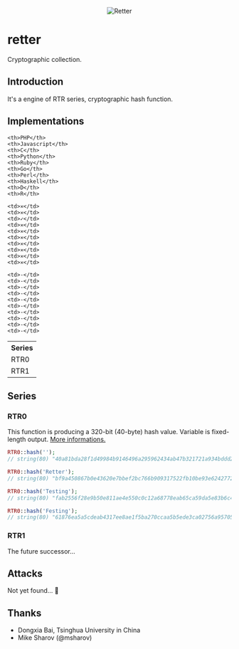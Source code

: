 <p align="center">
 	<img src="https://raw.github.com/MaciejCzyzewski/Retter/gh-pages/Retter.png" alt="Retter"/>
</p>

# retter

Cryptographic collection.

## Introduction

It's a engine of RTR series, cryptographic hash function.

## Implementations

<table width="100%">
  <tr>
    <th width="100%">Series</th>
    
    <th>PHP</th>
    <th>Javascript</th>
    <th>C</th>
    <th>Python</th>
    <th>Ruby</th>
    <th>Go</th>
    <th>Perl</th>
    <th>Haskell</th>
    <th>D</th>
    <th>R</th>
  </tr>
  <tr>
    <td>RTR0</td>
    
    <td>✕</td>
    <td>✕</td>
    <td>✓</td>
    <td>✕</td>
    <td>✕</td>
    <td>✕</td>
    <td>✕</td>
    <td>✕</td>
    <td>✕</td>
    <td>✕</td>
  </tr>
  <tr>
    <td>RTR1</td>
    
    <td>-</td>
    <td>-</td>
    <td>-</td>
    <td>-</td>
    <td>-</td>
    <td>-</td>
    <td>-</td>
    <td>-</td>
    <td>-</td>
    <td>-</td>
  </tr>
</table>

## Series

### RTR0

This function is producing a 320-bit (40-byte) hash value. Variable is fixed-length output. <a href="https://github.com/MaciejCzyzewski/Retter/tree/master/RTR0">More informations.</a>

```php
RTR0::hash('');
// string(80) "40a81bda28f1d49984b9146496a295962434ab47b321721a934bddd2be9beffb794000000088ce03"

RTR0::hash('Retter');
// string(80) "bf9a450867b0e43620e7bbef2bc766b909317522fb10be93e6242772697405e090b13ec83d9f333f"

RTR0::hash('Testing');
// string(80) "fab2556f28e9b50e811ae4e550c0c12a68778eab65ca59da5e83b6c400e7bdfefacf18c1702149d7"

RTR0::hash('Festing');
// string(80) "61876ea5a5cdeab4317ee8ae1f5ba270ccaa5b5ede3ca02756a9570529e4ebedfa598aafccaa3713"
```

### RTR1

The future successor...

## Attacks

Not yet found... :muscle:

## Thanks

* Dongxia Bai, Tsinghua University in China
* Mike Sharov (@msharov)

